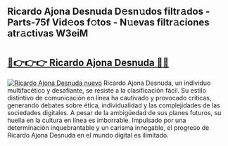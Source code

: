## Ricardo Ajona Desnuda D𝚎sn𝚞dos filtr𝚊dos - Parts-75f Vid𝚎os f𝚘tos - N𝚞evas filtr𝚊ciones atr𝚊ctivas W3eiM

# <h2><a href="http://mbbj44k.tromn.icu/?c=Ricardo+Ajona+Desnuda">🔗👉👉👉 Ricardo Ajona Desnuda 🔗🔗</a></h2>

[![Ricardo Ajona Desnuda nuevo](https://i.imgur.com/pEAQMta.gif)](http://mbbj44k.tromn.icu/?c=Ricardo+Ajona+Desnuda)
Ricardo Ajona Desnuda, un individuo multifacético y desafiante, se resiste a la clasificación fácil. Su estilo distintivo de comunicación en línea ha cautivado y provocado críticas, generando debates sobre ética, individualidad y las complejidades de las sociedades digitales. A pesar de la ambigüedad de sus planes futuros, su huella en la cultura en línea es imborrable. Impulsado por una determinación inquebrantable y un carisma innegable, el progreso de Ricardo Ajona Desnuda en el mundo digital es ilimitado.
